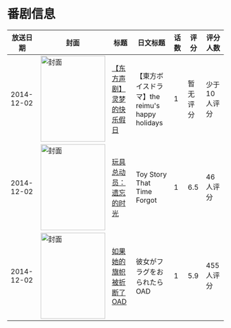 # 番剧信息

|放送日期|封面|标题|日文标题|话数|评分|评分人数|
|---|---|---|---|---|---|---|
|2014-12-02|<img src="https://lain.bgm.tv/pic/cover/c/2e/53/483896_ZkDzr.jpg" alt="封面" style="width:150px;height:200px;object-fit:cover;">|[【东方声剧】灵梦的快乐假日](https://bangumi.tv/subject/483896)|【東方ボイスドラマ】the reimu's happy holidays|1|暂无评分|少于10人评分|
|2014-12-02|<img src="https://lain.bgm.tv/pic/cover/c/0c/27/131823_6k9Mx.jpg" alt="封面" style="width:150px;height:200px;object-fit:cover;">|[玩具总动员：遗忘的时光](https://bangumi.tv/subject/131823)|Toy Story That Time Forgot|1|6.5|46人评分|
|2014-12-02|<img src="https://lain.bgm.tv/pic/cover/c/66/79/105543_FMCcD.jpg" alt="封面" style="width:150px;height:200px;object-fit:cover;">|[如果她的旗帜被折断了 OAD](https://bangumi.tv/subject/105543)|彼女がフラグをおられたら OAD|1|5.9|455人评分|
